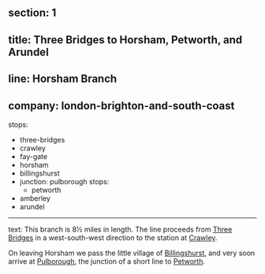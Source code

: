 ﻿section: 1
----
title: Three Bridges to Horsham, Petworth, and Arundel
----
line: Horsham Branch
----
company: london-brighton-and-south-coast
----
stops:
- three-bridges
- crawley
- fay-gate
- horsham
- billingshurst
- junction: pulborough
  stops:
    - petworth
- amberley
- arundel
----
text: This branch is 8½ miles in length. The line proceeds from [Three Bridges](/stations/crawley) in a west-south-west direction to the station at [Crawley](/stations/crawley).

On leaving Horsham we pass the little village of [Billingshurst](/stations/billingshurst), and very soon arrive at [Pulborough](/stations/pulborough), the junction of a short line to [Petworth](/stations/petworth).
